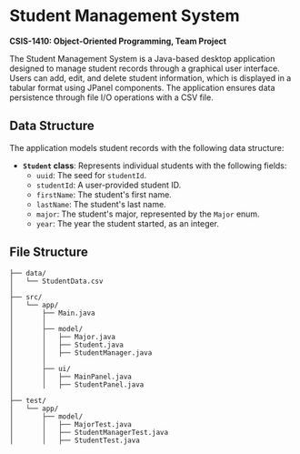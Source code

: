 # Student Management System

**CSIS-1410: Object-Oriented Programming, Team Project**

The Student Management System is a Java-based desktop application designed to manage student records through a graphical user interface. Users can add, edit, and delete student information, which is displayed in a tabular format using JPanel components. The application ensures data persistence through file I/O operations with a CSV file.

## Data Structure

The application models student records with the following data structure:

- **`Student` class**: Represents individual students with the following fields:
  - `uuid`: The seed for `studentId`.
  - `studentId`: A user-provided student ID.
  - `firstName`: The student's first name.
  - `lastName`: The student's last name.
  - `major`: The student's major, represented by the `Major` enum.
  - `year`: The year the student started, as an integer.

## File Structure

```
├── data/
│   └── StudentData.csv
│
├── src/
│   └── app/
│   	├── Main.java
│   	│
│   	├── model/
│   	│   ├── Major.java
│   	│   ├── Student.java
│   	│   ├── StudentManager.java
│   	│
│   	├── ui/
│   	│   ├── MainPanel.java
│   	│   ├── StudentPanel.java
│
├── test/
│   └── app/
│   	├── model/
│   	│   ├── MajorTest.java
│   	│   ├── StudentManagerTest.java
│   	│   ├── StudentTest.java
```
